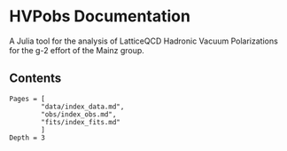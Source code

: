# HVPobs Documentation
A Julia tool for the analysis of LatticeQCD  Hadronic Vacuum Polarizations for the g-2 effort of the Mainz group. 

## Contents
```@contents
Pages = [
        "data/index_data.md",
        "obs/index_obs.md", 
        "fits/index_fits.md"
        ]
Depth = 3
```
